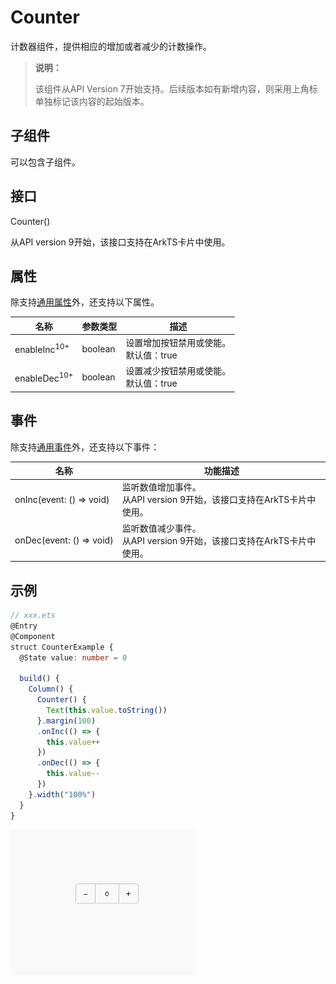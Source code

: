 # Counter

计数器组件，提供相应的增加或者减少的计数操作。

>  **说明：**
>
> 该组件从API Version 7开始支持。后续版本如有新增内容，则采用上角标单独标记该内容的起始版本。


## 子组件

可以包含子组件。


## 接口

Counter()

从API version 9开始，该接口支持在ArkTS卡片中使用。

## 属性

除支持[通用属性](ts-universal-attributes-size.md)外，还支持以下属性。 

| 名称                          | 参数类型                               | 描述                                       |
| --------------------------- | ---------------------------------------- | ---------------------------------------- |
| enableInc<sup>10+</sup>              | boolean                            | 设置增加按钮禁用或使能。<br/>默认值：true   |
| enableDec<sup>10+</sup>           | boolean                                  | 设置减少按钮禁用或使能。<br/>默认值：true |

## 事件

除支持[通用事件](ts-universal-events-click.md)外，还支持以下事件：

| 名称 | 功能描述 |
| -------- | -------- |
| onInc(event:&nbsp;()&nbsp;=&gt;&nbsp;void) | 监听数值增加事件。<br/>从API version 9开始，该接口支持在ArkTS卡片中使用。 |
| onDec(event:&nbsp;()&nbsp;=&gt;&nbsp;void) | 监听数值减少事件。<br/>从API version 9开始，该接口支持在ArkTS卡片中使用。 |


## 示例

```ts
// xxx.ets
@Entry
@Component
struct CounterExample {
  @State value: number = 0

  build() {
    Column() {
      Counter() {
        Text(this.value.toString())
      }.margin(100)
      .onInc(() => {
        this.value++
      })
      .onDec(() => {
        this.value--
      })
    }.width("100%")
  }
}
```

![zh-cn_image_0000001219982711](figures/zh-cn_image_0000001219982711.gif)
